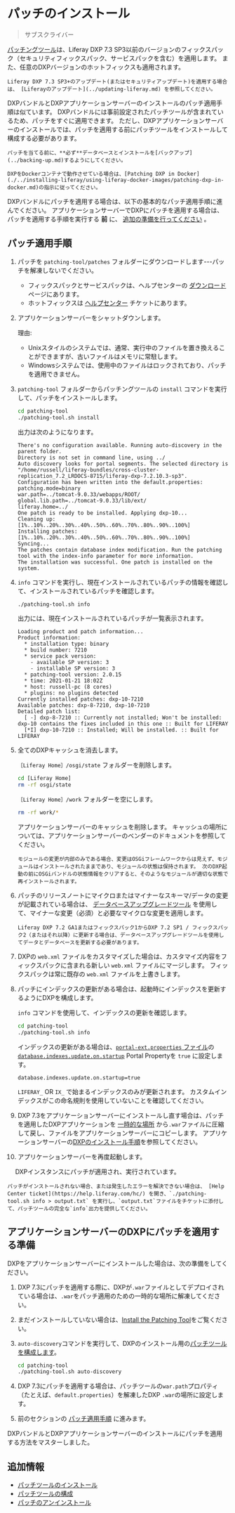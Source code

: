 # パッチのインストール

> サブスクライバー

[パッチングツール](../reference/installing-the-patching-tool.md)は、Liferay DXP 7.3 SP3以前のバージョンのフィックスパック（セキュリティフィックスパック、サービスパックを含む）を適用します。 また、任意のDXPバージョンのホットフィックスも適用されます。

```{note}
Liferay DXP 7.3 SP3+のアップデート(またはセキュリティアップデート)を適用する場合は、 [Liferayのアップデート](../updating-liferay.md) を参照してください。
```

DXPバンドルとDXPアプリケーションサーバーのインストールのパッチ適用手順は似ています。 DXPバンドルには事前設定されたパッチツールが含まれているため、パッチをすぐに適用できます。 ただし、DXPアプリケーションサーバーのインストールでは、パッチを適用する前にパッチツールをインストールして構成する必要があります。

```{warning}
パッチを当てる前に、**必ず**データベースとインストールを[バックアップ](../backing-up.md)するようにしてください。
```

```{note}
DXPをDockerコンテナで動作させている場合は、[Patching DXP in Docker](./../installing-liferay/using-liferay-docker-images/patching-dxp-in-docker.md)の指示に従ってください。
```

DXPバンドルにパッチを適用する場合は、以下の基本的なパッチ適用手順に進んでください。 アプリケーションサーバーでDXPにパッチを適用する場合は、パッチを適用する手順を実行する **前** に、 [追加の準備を行ってください](#preparing-to-patch-dxp-on-an-application-server) 。

<a name="patching-steps" />

## パッチ適用手順

1. パッチを `patching-tool/patches` フォルダーにダウンロードします---パッチを解凍しないでください。

    * フィックスパックとサービスパックは、ヘルプセンターの [ダウンロード](https://customer.liferay.com/downloads) ページにあります。
    * ホットフィックスは [ヘルプセンター](https://help.liferay.com/hc) チケットにあります。

1. アプリケーションサーバーをシャットダウンします。

    理由:

    * Unixスタイルのシステムでは、通常、実行中のファイルを置き換えることができますが、古いファイルはメモリに常駐します。
    * Windowsシステムでは、使用中のファイルはロックされており、パッチを適用できません。

1. `patching-tool` フォルダーからパッチングツールの `install` コマンドを実行して、パッチをインストールします。

    ```bash
    cd patching-tool
    ./patching-tool.sh install
    ```

    出力は次のようになります。

    ```
    There's no configuration available. Running auto-discovery in the parent folder.
    Directory is not set in command line, using ../
    Auto discovery looks for portal segments. The selected directory is "/home/russell/liferay-bundles/cross-cluster-replication_7.2_LRDOCS-8715/liferay-dxp-7.2.10.3-sp3".
    Configuration has been written into the default.properties:
    patching.mode=binary
    war.path=../tomcat-9.0.33/webapps/ROOT/
    global.lib.path=../tomcat-9.0.33/lib/ext/
    liferay.home=../
    One patch is ready to be installed. Applying dxp-10...
    Cleaning up: [1%..10%..20%..30%..40%..50%..60%..70%..80%..90%..100%]
    Installing patches: [1%..10%..20%..30%..40%..50%..60%..70%..80%..90%..100%]
    Syncing...
    The patches contain database index modification. Run the patching tool with the index-info parameter for more information.
    The installation was successful. One patch is installed on the system.
    ```

1. `info` コマンドを実行し、現在インストールされているパッチの情報を確認して、インストールされているパッチを確認します。

    ```bash
    ./patching-tool.sh info
    ```

    出力には、現在インストールされているパッチが一覧表示されます。

    ```
    Loading product and patch information...
    Product information:
      * installation type: binary
      * build number: 7210
      * service pack version:
        - available SP version: 3
        - installable SP version: 3
      * patching-tool version: 2.0.15
      * time: 2021-01-21 18:02Z
      * host: russell-pc (8 cores)
      * plugins: no plugins detected
    Currently installed patches: dxp-10-7210
    Available patches: dxp-8-7210, dxp-10-7210
    Detailed patch list: 
      [ -] dxp-8-7210 :: Currently not installed; Won't be installed: dxp-10 contains the fixes included in this one :: Built for LIFERAY
      [*I] dxp-10-7210 :: Installed; Will be installed. :: Built for LIFERAY
    ```

1. 全てのDXPキャッシュを消去します。

    `［Liferay Home］/osgi/state` フォルダーを削除します。

    ```bash
    cd [Liferay Home]
    rm -rf osgi/state
    ```

    `［Liferay Home］/work` フォルダーを空にします。

    ```bash
    rm -rf work/*
    ```

    アプリケーションサーバーのキャッシュを削除します。 キャッシュの場所については、アプリケーションサーバーのベンダーのドキュメントを参照してください。

    ```{note}
    モジュールの変更が内部のみである場合、変更はOSGiフレームワークからは見えず、モジュールはインストールされたままであり、モジュールの状態は保持されます。 次のDXP起動の前にOSGiバンドルの状態情報をクリアすると、そのようなモジュールが適切な状態で再インストールされます。
    ```

1. パッチのリリースノートにマイクロまたはマイナーなスキーマ/データの変更が記載されている場合は、 [データベースアップグレードツール](../../upgrading-liferay/upgrade-basics/using-the-database-upgrade-tool.md) を使用して、マイナーな変更（必須）と必要なマイクロな変更を適用します。

    ```{important}
    Liferay DXP 7.2 GA1またはフィックスパック1からDXP 7.2 SP1 / フィックスパック2（またはそれ以降）に更新する場合は、データベースアップグレードツールを使用してデータとデータベースを更新する必要があります。
    ```

1. DXPの `web.xml` ファイルをカスタマイズした場合は、カスタマイズ内容をフィックスパックに含まれる新しい `web.xml` ファイルにマージします。 フィックスパックは常に既存の `web.xml` ファイルを上書きします。

1. パッチにインデックスの更新がある場合は、起動時にインデックスを更新するようにDXPを構成します。

    `info` コマンドを使用して、インデックスの更新を確認します。

    ```bash
    cd patching-tool
    ./patching-tool.sh info
    ```

    インデックスの更新がある場合は、[`portal-ext.properties` ファイル](../../reference/portal-properties.md)の [`database.indexes.update.on.startup`](https://learn.liferay.com/reference/latest/en/dxp/propertiesdoc/portal.properties.html#Database) Portal Propertyを `true` に設定します。

    ```properties
    database.indexes.update.on.startup=true
    ```

    `LIFERAY_` OR `IX_` で始まるインデックスのみが更新されます。 カスタムインデックスがこの命名規則を使用していないことを確認してください。

1. DXP 7.3をアプリケーションサーバーにインストールし直す場合は、パッチを適用したDXPアプリケーションを [一時的な場所](#preparing-to-patch-dxp-on-an-application-server) から`.war`ファイルに圧縮して戻し、ファイルをアプリケーションサーバーにコピーします。 アプリケーションサーバーの[DXPのインストール手順](../../installing-liferay/installing-liferay-on-an-application-server.md)を参照してください。

1. アプリケーションサーバーを再度起動します。

　 DXPインスタンスにパッチが適用され、実行されています。

```{note}
パッチがインストールされない場合、または発生したエラーを解決できない場合は、 [Help Center ticket](https://help.liferay.com/hc/) を開き、`./patching-tool.sh info > output.txt` を実行し、`output.txt`ファイルをチケットに添付して、パッチツールの完全な`info`出力を提供してください。
````

<a name="preparing-to-patch-dxp-on-an-application-server" />

## アプリケーションサーバーのDXPにパッチを適用する準備

DXPをアプリケーションサーバーにインストールした場合は、次の準備をしてください。 

1. DXP 7.3にパッチを適用する際に、DXPが`.war`ファイルとしてデプロイされている場合は、`.war`をパッチ適用のための一時的な場所に解凍してください。

1. まだインストールしていない場合は、[Install the Patching Tool](../reference/installing-the-patching-tool.md)をご覧ください。

1. `auto-discovery`コマンドを実行して、DXPのインストール用の[パッチツールを構成します](../reference/configuring-the-patching-tool.md)。

    ```bash
    cd patching-tool
    ./patching-tool.sh auto-discovery
    ```

1. DXP 7.3にパッチを適用する場合は、パッチツールの`war.path`プロパティ（たとえば、`default.properties`）を解凍したDXP `.war`の場所に設定します。

1. 前のセクションの [パッチ適用手順](#basic-patching-steps) に進みます。

DXPバンドルとDXPアプリケーションサーバーのインストールにパッチを適用する方法をマスターしました。

<a name="additional-information" />

## 追加情報

* [パッチツールのインストール](../reference/installing-the-patching-tool.md)
* [パッチツールの構成](../reference/configuring-the-patching-tool.md)
* [パッチのアンインストール](../reference/uninstalling-patches.md)
